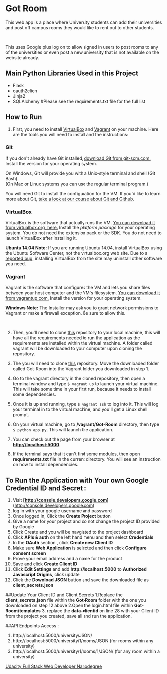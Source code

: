 # Got Room

This web app is a place where University students can add their universities and post off campus rooms they would like to 
rent out to other students. 

<br>

This uses Google plus log on to allow signed in users to post rooms to any of the universities or even post a new university that is 
not available on the website already.
<br>


## Main Python Libraries Used in this Project
- Flask
- oauth2clien
- Jinja2
- SQLAlchemy
#Please see the requirements.txt file for the full list


## How to Run

1. First, you need to install [VirtualBox](https://www.virtualbox.org/wiki/Downloads) and [Vagrant](https://www.vagrantup.com/downloads) on your machine. Here are the tools you will need to install and the instructions:

### Git

If you don't already have Git installed, [download Git from git-scm.com.](http://git-scm.com/downloads) Install the version for your operating system.

On Windows, Git will provide you with a Unix-style terminal and shell (Git Bash).  
(On Mac or Linux systems you can use the regular terminal program.)

You will need Git to install the configuration for the VM. If you'd like to learn more about Git, [take a look at our course about Git and Github](http://www.udacity.com/course/ud775).

### VirtualBox

VirtualBox is the software that actually runs the VM. [You can download it from virtualbox.org, here.](https://www.virtualbox.org/wiki/Downloads)  Install the *platform package* for your operating system.  You do not need the extension pack or the SDK. You do not need to launch VirtualBox after installing it.

**Ubuntu 14.04 Note:** If you are running Ubuntu 14.04, install VirtualBox using the Ubuntu Software Center, not the virtualbox.org web site. Due to a [reported bug](http://ubuntuforums.org/showthread.php?t=2227131), installing VirtualBox from the site may uninstall other software you need.

### Vagrant

Vagrant is the software that configures the VM and lets you share files between your host computer and the VM's filesystem.  [You can download it from vagrantup.com.](https://www.vagrantup.com/downloads) Install the version for your operating system.

**Windows Note:** The Installer may ask you to grant network permissions to Vagrant or make a firewall exception. Be sure to allow this.

<br>

2. Then, you'll need to clone [this](https://github.com/CruzanCaramele/Vagrant.git) repository to your local machine, this will have all the requirements needed to run the application as the requirements are installed within the virtual machine. A folder called vagrant will be 
downloaded to your computer upon cloning the repository.

3. The you will need to clone [this](https://github.com/CruzanCaramele/Got-Room.git) repository. Move the downloaded folder called 
Got-Room into the Vagrant folder you downloaded in step 1.

4. Go to the vagrant directory in the cloned repository, then open a terminal window and type `$ vagrant up` to launch your virtual machine. This will take some time in your first run, because it needs to install some dependencies.

5. Once it is up and running, type `$ vagrant ssh` to log into it. This will log your terminal in to the virtual machine, and you'll get a Linux shell prompt. 

6. On your virtual machine, go to <b>/vagrant/Got-Room</b> directory, then type `$ python app.py`. This will launch the application.

7. You can check out the page from your browser at <b>[http://localhost:5000](http://localhost:5000)</b>.

8. If the terminal says that it can't find some modules, then open <b>requirements.txt</b> file in the current directory. You will see an instruction on how to install dependencies.


## To Run the Application with Your own Google Credential ID and Secret :
1. Visit <b>[http://console.developers.google.com]</b>(http://console.developers.google.com)
2. log in with your google username and password
3. Once logged in, Click the <b>Create Project</b> button 
4. Give a name for your project and do not change the project ID provided by Google
5. Click Create and you will be navgiated to the project dashboard
6. Click <b>APIs & auth</b> on the left hand menu and then select <b>Credentials</b>
7. In the <b>OAuth</b> section , click <b>Create new Client ID</b>
8. Make sure <b>Web Application</b> is selected and then click <b>Configure consent screen</b>
9. Prove your email address and a name for the product
10. Save and click <b>Create Client ID</b>
11. Click <b>Edit Settings</b> and add <b>http://localhost:5000</b> to <b>Authorized Javascript Origins</b>, click update
12. Click the <b>Download JSON</b> button and save the downloaded file as <b>client_secrets.json</b>

##Update Your Client ID and Client Secrets
1.Replace the <b>client_secrets.json</b> file within the <b>Got-Room</b> folder with the one you downloaded on step 12 above
2.Open the login.html file within <b>Got-Room/templates</b>
3. replace the  <b>data-clientid</b> on  line 28 with your Client ID from the project you created, save all and run the application.


##API Endpoints Access :
1. http://localhost:5000/university/JSON/
2. http://localhost:5000/university/1/rooms/JSON  (for rooms within any university)
3. http://localhost:5000/university/1/rooms/1/JSON/  (for any room within a university)





[Udacity Full Stack Web Developer Nanodegree](https://www.udacity.com/)